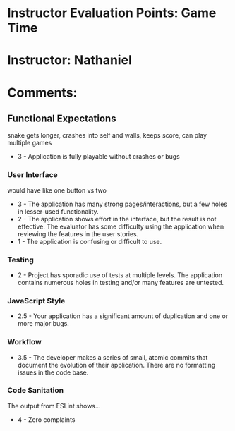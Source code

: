 # Instructor Evaluation Points: Game Time
# Instructor: Nathaniel
# Comments:

## Functional Expectations

snake gets longer, crashes into self and walls, keeps score, can play multiple games

* 3 - Application is fully playable without crashes or bugs

### User Interface

would have like one button vs two

* 3 - The application has many strong pages/interactions, but a few holes in lesser-used functionality.
* 2 - The application shows effort in the interface, but the result is not effective. The evaluator has some difficulty using the application when reviewing the features in the user stories.
* 1 - The application is confusing or difficult to use.

### Testing

* 2 - Project has sporadic use of tests at multiple levels. The application contains numerous holes in testing and/or many features are untested.

### JavaScript Style

* 2.5 - Your application has a significant amount of duplication and one or more major bugs.

### Workflow

* 3.5 - The developer makes a series of small, atomic commits that document the evolution of their application. There are no formatting issues in the code base.

### Code Sanitation

The output from ESLint shows…

* 4 - Zero complaints
